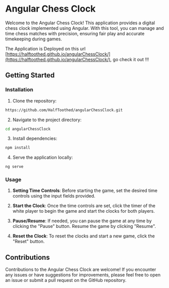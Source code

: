 # Angular Chess Clock

Welcome to the Angular Chess Clock! This application provides a digital chess clock implemented using Angular. With this tool, you can manage and time chess matches with precision, ensuring fair play and accurate timekeeping during games.

The Application is Deployed on this url [https://halftoothed.github.io/angularChessClock/](https://halftoothed.github.io/angularChessClock/), go check it out !!!


## Getting Started

### Installation

1. Clone the repository:

```bash
https://github.com/HalfToothed/angularChessClock.git
```

2. Navigate to the project directory:

```bash
cd angularChessClock
```

3. Install dependencies:

```bash
npm install
```
4. Serve the application locally:

```bash
ng serve
```


### Usage

1. **Setting Time Controls**: Before starting the game, set the desired time controls using the input fields provided.

2. **Start the Clock**: Once the time controls are set, click the timer of the white player to begin the game and start the clocks for both players.

3. **Pause/Resume**: If needed, you can pause the game at any time by clicking the "Pause" button. Resume the game by clicking "Resume".

4. **Reset the Clock**: To reset the clocks and start a new game, click the "Reset" button.


## Contributions

Contributions to the Angular Chess Clock are welcome! If you encounter any issues or have suggestions for improvements, please feel free to open an issue or submit a pull request on the GitHub repository.